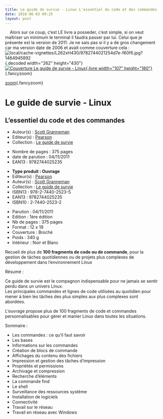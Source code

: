 ```yaml
---
title: Le guide de survie - Linux L'essentiel du code et des commandes
date: 2016-06-03 09:25
layout: post
---
```


<p>
<div>

    Alors sur ce coup, c’est LE livre a posseder, c’est simple, si on
veut maîtriser un minimum le terminal il faudra passer par lui. Celui
que je présente est la version de 2011. Je ne sais pas si il y a de gros
changement car ma version date de 2006 et avait comme couverture cela :  
![local/cache-vignettes/L262xH430/9782744021254d7e-f60f6.jpg?1464945892](http://passiongnulinux.tuxfamily.org/spip/local/cache-vignettes/L262xH430/9782744021254d7e-f60f6.jpg?1464945892){.decoded
width="262" height="430"}
[![Couverture Le guide de survie -
Linux](http://passiongnulinux.tuxfamily.org/spip/local/cache-vignettes/L107xH180/97827440252362de-ab5df.png?1464945892 "Le guide de survie - Linux"){.livre
width="107"
height="180"}](http://static.eyrolles.com/img/2/7/4/4/0/2/5/2/9782744025235_h430.jpg){.fancyzoom}

[zoom](http://static.eyrolles.com/img/2/7/4/4/0/2/5/2/9782744025235_h430.jpg){.fancyzoom}

</div>

Le guide de survie - Linux
==========================

L’essentiel du code et des commandes
------------------------------------

-   Auteur(s) : [Scott
    Granneman](http://www.eyrolles.com/Accueil/Auteur/scott-granneman-57288)
-   Editeur(s) : [Pearson](http://www.eyrolles.com/Accueil/Editeur/422/pearson.php)
-   Collection : [Le guide de
    survie](http://www.eyrolles.com/Informatique/Collection/6857/le-guide-de-survie)

<!-- -->

-   Nombre de pages : 375 pages
-   date de parution : 04/11/2011 
-   EAN13 : 9782744025235

<div>

-   **Type produit : Ouvrage**
-   Editeur(s) : [Pearson](http://www.eyrolles.com/Accueil/Editeur/422/pearson.php)
-   Auteur(s) : [Scott
    Granneman](http://www.eyrolles.com/Accueil/Auteur/scott-granneman-57288)
-   Collection : [Le guide de
    survie](http://www.eyrolles.com/Informatique/Collection/6857/le-guide-de-survie)
-   ISBN13 : 978-2-7440-2523-5
-   EAN13 : 9782744025235
-   ISBN10 : 2-7440-2523-2

</div>

-   Parution : 04/11/2011
-   Edition : 1ère édition
-   Nb de pages : 375 pages
-   Format : 12 x 19
-   Couverture : Broché
-   Poids : 340 g
-   Intérieur : Noir et Blanc

Recueil de plus de **100 fragments de code ou de commande**, pour la
gestion de tâches quotidiennes ou de projets plus complexes de
développement dans l’environnement Linux

Résumé :

<div id="blub" itemprop="about">

Ce guide de survie est le compagnon indispensable pour ne jamais se
sentir perdu dans un univers Linux.  
Les principales commandes et lignes de code utilisées au quotidien pour  
mener à bien les tâches des plus simples aux plus complexes sont  
abordées.

L’ouvrage propose plus de 100 fragments de code et commandes
personnalisables pour gérer et manier Linux dans toutes les situations.

Sommaire :

<div itemprop="text">

-   Les commandes : ce qu’il faut savoir
-   Les bases
-   Informations sur les commandes
-   Création de blocs de commande
-   Affichages du contenu des fichiers
-   Impression et gestion des tâches d’impression
-   Propriétés et permissions
-   Archivage et compression
-   Recherche d’éléments
-   La commande find
-   Le shell
-   Surveillance des ressources système
-   Installation de logiciels
-   Connectivité
-   Travail sur le réseau
-   Travail en réseau avec Windows

</div>

</div>

<p>
</p>

